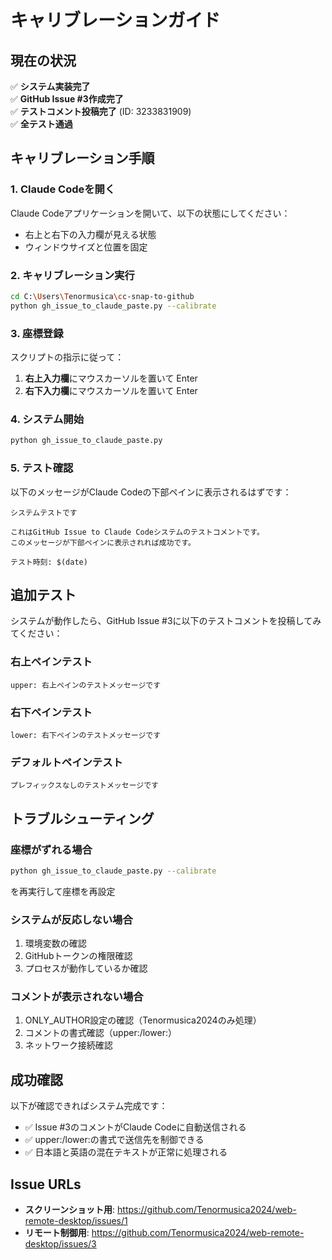 # キャリブレーションガイド

## 現在の状況
✅ **システム実装完了**  
✅ **GitHub Issue #3作成完了**  
✅ **テストコメント投稿完了** (ID: 3233831909)  
✅ **全テスト通過**

## キャリブレーション手順

### 1. Claude Codeを開く
Claude Codeアプリケーションを開いて、以下の状態にしてください：
- 右上と右下の入力欄が見える状態
- ウィンドウサイズと位置を固定

### 2. キャリブレーション実行
```bash
cd C:\Users\Tenormusica\cc-snap-to-github
python gh_issue_to_claude_paste.py --calibrate
```

### 3. 座標登録
スクリプトの指示に従って：
1. **右上入力欄**にマウスカーソルを置いて Enter
2. **右下入力欄**にマウスカーソルを置いて Enter

### 4. システム開始
```bash
python gh_issue_to_claude_paste.py
```

### 5. テスト確認
以下のメッセージがClaude Codeの下部ペインに表示されるはずです：

```
システムテストです

これはGitHub Issue to Claude Codeシステムのテストコメントです。
このメッセージが下部ペインに表示されれば成功です。

テスト時刻: $(date)
```

## 追加テスト

システムが動作したら、GitHub Issue #3に以下のテストコメントを投稿してみてください：

### 右上ペインテスト
```
upper: 右上ペインのテストメッセージです
```

### 右下ペインテスト  
```
lower: 右下ペインのテストメッセージです
```

### デフォルトペインテスト
```
プレフィックスなしのテストメッセージです
```

## トラブルシューティング

### 座標がずれる場合
```bash
python gh_issue_to_claude_paste.py --calibrate
```
を再実行して座標を再設定

### システムが反応しない場合
1. 環境変数の確認
2. GitHubトークンの権限確認
3. プロセスが動作しているか確認

### コメントが表示されない場合
1. ONLY_AUTHOR設定の確認（Tenormusica2024のみ処理）
2. コメントの書式確認（upper:/lower:）
3. ネットワーク接続確認

## 成功確認

以下が確認できればシステム完成です：
- ✅ Issue #3のコメントがClaude Codeに自動送信される
- ✅ upper:/lower:の書式で送信先を制御できる
- ✅ 日本語と英語の混在テキストが正常に処理される

## Issue URLs
- **スクリーンショット用**: https://github.com/Tenormusica2024/web-remote-desktop/issues/1
- **リモート制御用**: https://github.com/Tenormusica2024/web-remote-desktop/issues/3